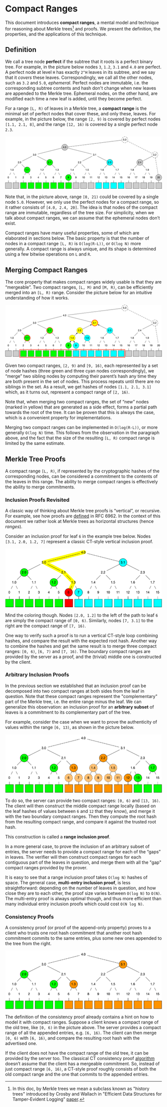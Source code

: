 Compact Ranges
==============

This document introduces **compact ranges**, a mental model and technique for reasoning about Merkle trees[^1] and proofs. We present the definition, the properties, and the applications of this technique.

[^1]: In this doc, by Merkle trees we mean a subclass known as "history trees" introduced by Crosby and Wallach in "Efficient Data Structures for Tamper-Evident Logging" [paper](https://static.usenix.org/event/sec09/tech/full_papers/crosby.pdf).

## Definition

We call a tree node **perfect** if the subtree that it roots is a perfect binary tree. For example, in the picture below nodes `3`, `1.2`, `3.1` and `4.0` are perfect. A perfect node at level `H` has exactly `2^H` leaves in its subtree, and we say that it *covers* these leaves. Correspondingly, we call all the other nodes, such as `3.2` and `5.0`, *ephemeral*. Perfect nodes are immutable, i.e. the corresponding subtree contents and hash don't change when new leaves are appended to the Merkle tree. Ephemeral nodes, on the other hand, are modified each time a new leaf is added, until they become perfect.

For a range `[L, R)` of leaves in a Merkle tree, a **compact range** is the minimal set of perfect nodes that cover these, and only these, leaves. For example, in the picture below, the range `[2, 9)` is covered by perfect nodes `[1.1, 2.1, 8]`, and the range `[12, 16)` is covered by a single perfect node `2.3`.

![compact_ranges](images/compact_ranges.png)

Note that, in the picture above, range `[0, 21)` could be covered by a single node `5.0`. However, we only use the perfect nodes for a compact range, so it rather consists of `[4.0, 2.4, 20]`. The idea is that nodes of the compact range are immutable, regardless of the tree size. For simplicity, when we talk about compact ranges, we can assume that the ephemeral nodes don’t exist.

Compact ranges have many useful properties, some of which are elaborated in sections below. The basic property is that the number of nodes in a compact range `[L, R)` is `O(log(R-L))`, or `O(log N)` more generally. A compact range is always unique, and its shape is determined using a few bitwise operations on `L` and `R`.

## Merging Compact Ranges

The core property that makes compact ranges widely usable is that they are “mergeable”. Two compact ranges, `[L, M)` and `[M, R)`, can be efficiently merged into an `[L, R)` range. Consider the picture below for an intuitive understanding of how it works.

![compact_ranges_merge](images/compact_ranges_merge.png)

Given two compact ranges, `[2, 9)` and `[9, 16)`, each represented by a set of node hashes (three green and three cyan nodes correspondingly), we “merge” two sibling nodes by computing their parent’s hash any time they are both present in the set of nodes. This process repeats until there are no siblings in the set. As a result, we get hashes of nodes `[1.1, 2.1, 3.1]` which, as it turns out, represent a compact range of `[2, 16)`.

Note that, when merging two compact ranges, the set of “new” nodes (marked in yellow) that are generated as a side effect, forms a partial path towards the root of the tree. It can be proven that this is always the case, which is a convenient property for implementations.

Merging two compact ranges can be implemented in `O(log(R-L))`, or more generally `O(log N)` time. This follows from the observation in the paragraph above, and the fact that the size of the resulting `[L, R)` compact range is limited by the same estimate.

## Merkle Tree Proofs

A compact range `[L, R)`, if represented by the cryptographic hashes of the corresponding nodes, can be considered a commitment to the contents of the leaves in this range. The ability to merge compact ranges is effectively the ability to merge commitments.

### Inclusion Proofs Revisited

A classic way of thinking about Merkle tree proofs is “vertical”, or recursive. For example, see how proofs are [defined](https://datatracker.ietf.org/doc/html/rfc6962#section-2.1) in RFC 6962. In the context of this document we rather look at Merkle trees as horizontal structures (hence *ranges*).

Consider an inclusion proof for leaf `6` in the example tree below. Nodes `[3.1, 2.0, 1.2, 7]` represent a classic CT-style vertical inclusion proof.

![inclusion_proof](images/inclusion_proof.png)

Mind the coloring though. Nodes `[2.0, 1.2]` to the left of the path to leaf `6` are simply the compact range of `[0, 6)`. Similarly, nodes `[7, 3.1]` to the right are the compact range of `[7, 16)`.

One way to verify such a proof is to run a vertical CT-style loop combining hashes, and compare the result with the expected root hash. Another way to combine the hashes and get the same result is to merge three compact ranges: `[0, 6)`, `[6, 7)` and `[7, 16)`. The boundary compact ranges are provided by the server as a proof, and the (trivial) middle one is constructed by the client.

### Arbitrary Inclusion Proofs

In the previous section we established that an inclusion proof can be decomposed into two compact ranges at both sides from the leaf in question. Note that these compact ranges represent the "complementary" part of the Merkle tree, i.e. the entire range minus the leaf. We can generalize this observation: an inclusion proof for an **arbitrary subset** of leaves is a commitment to its complementary part of the tree.

For example, consider the case when we want to prove the authenticity of values within the range `[6, 13)`, as shown in the picture below.

![inclusion_proof_range](images/inclusion_proof_range.png)

To do so, the server can provide two compact ranges: `[0, 6)` and `[13, 16)`. The client will then construct the middle compact range locally (based on the leaf hashes of values between `6` and `12` that they know), and merge it with the two boundary compact ranges. Then they compute the root hash from the resulting compact range, and compare it against the trusted root hash.

This construction is called a **range inclusion proof**.

In a more general case, to prove the inclusion of an arbitrary subset of entries, the server needs to provide a compact range for each of the “gaps” in leaves. The verifier will then construct compact ranges for each contiguous part of the leaves in question, and merge them with all the "gap" compact ranges provided by the prover.

It is easy to see that a range inclusion proof takes `O(log N)` hashes of space. The general case, **multi-entry inclusion proof**, is less straightforward: depending on the number of leaves in question, and how close they are to each other, the proof size varies between `O(log N)` to `O(N)`. The multi-entry proof is always optimal though, and thus more efficient than many individual entry inclusion proofs which could cost `O(N log N)`.

### Consistency Proofs

A consistency proof (or proof of the append-only property) proves to a client who trusts one root hash commitment that another root hash commitment commits to the same entries, plus some new ones appended to the tree from the right.

![consistency_proof](images/consistency_proof.png)

The definition of the consistency proof already contains a hint on how to model it with compact ranges. Suppose a client knows a compact range of the old tree, like `[0, 6)` in the picture above. The server provides a compact range of all the appended entries, e.g. `[6, 16)`. The client can then merge `[0, 6)` with `[6, 16)`, and compare the resulting root hash with the advertised one.

If the client does not have the compact range of the old tree, it can be provided by the server too. The classical CT consistency proof [algorithm](https://datatracker.ietf.org/doc/html/rfc6962#section-2.1.2) doesn’t assume that the client has a mergeable commitment. So, instead of just compact range `[6, 16)`, a CT-style proof roughly consists of both the old compact range and the one that commits to the appended entries.
